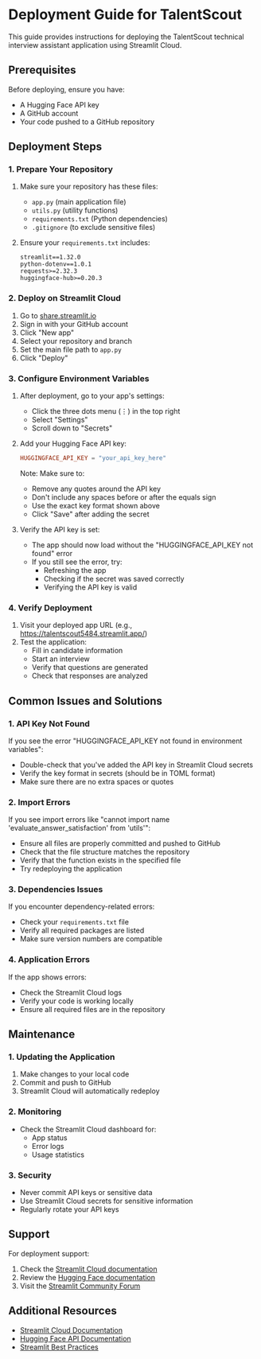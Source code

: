 # Deployment Guide for TalentScout

This guide provides instructions for deploying the TalentScout technical interview assistant application using Streamlit Cloud.

## Prerequisites

Before deploying, ensure you have:
- A Hugging Face API key
- A GitHub account
- Your code pushed to a GitHub repository

## Deployment Steps

### 1. Prepare Your Repository

1. Make sure your repository has these files:
   - `app.py` (main application file)
   - `utils.py` (utility functions)
   - `requirements.txt` (Python dependencies)
   - `.gitignore` (to exclude sensitive files)

2. Ensure your `requirements.txt` includes:
   ```
   streamlit==1.32.0
   python-dotenv==1.0.1
   requests>=2.32.3
   huggingface-hub>=0.20.3
   ```

### 2. Deploy on Streamlit Cloud

1. Go to [share.streamlit.io](https://share.streamlit.io)
2. Sign in with your GitHub account
3. Click "New app"
4. Select your repository and branch
5. Set the main file path to `app.py`
6. Click "Deploy"

### 3. Configure Environment Variables

1. After deployment, go to your app's settings:
   - Click the three dots menu (⋮) in the top right
   - Select "Settings"
   - Scroll down to "Secrets"

2. Add your Hugging Face API key:
   ```toml
   HUGGINGFACE_API_KEY = "your_api_key_here"
   ```
   Note: Make sure to:
   - Remove any quotes around the API key
   - Don't include any spaces before or after the equals sign
   - Use the exact key format shown above
   - Click "Save" after adding the secret

3. Verify the API key is set:
   - The app should now load without the "HUGGINGFACE_API_KEY not found" error
   - If you still see the error, try:
     - Refreshing the app
     - Checking if the secret was saved correctly
     - Verifying the API key is valid

### 4. Verify Deployment

1. Visit your deployed app URL (e.g., https://talentscout5484.streamlit.app/)
2. Test the application:
   - Fill in candidate information
   - Start an interview
   - Verify that questions are generated
   - Check that responses are analyzed

## Common Issues and Solutions

### 1. API Key Not Found
If you see the error "HUGGINGFACE_API_KEY not found in environment variables":
- Double-check that you've added the API key in Streamlit Cloud secrets
- Verify the key format in secrets (should be in TOML format)
- Make sure there are no extra spaces or quotes

### 2. Import Errors
If you see import errors like "cannot import name 'evaluate_answer_satisfaction' from 'utils'":
- Ensure all files are properly committed and pushed to GitHub
- Check that the file structure matches the repository
- Verify that the function exists in the specified file
- Try redeploying the application

### 3. Dependencies Issues
If you encounter dependency-related errors:
- Check your `requirements.txt` file
- Verify all required packages are listed
- Make sure version numbers are compatible

### 4. Application Errors
If the app shows errors:
- Check the Streamlit Cloud logs
- Verify your code is working locally
- Ensure all required files are in the repository

## Maintenance

### 1. Updating the Application
1. Make changes to your local code
2. Commit and push to GitHub
3. Streamlit Cloud will automatically redeploy

### 2. Monitoring
- Check the Streamlit Cloud dashboard for:
  - App status
  - Error logs
  - Usage statistics

### 3. Security
- Never commit API keys or sensitive data
- Use Streamlit Cloud secrets for sensitive information
- Regularly rotate your API keys

## Support

For deployment support:
1. Check the [Streamlit Cloud documentation](https://docs.streamlit.io/cloud)
2. Review the [Hugging Face documentation](https://huggingface.co/docs)
3. Visit the [Streamlit Community Forum](https://discuss.streamlit.io)

## Additional Resources

- [Streamlit Cloud Documentation](https://docs.streamlit.io/cloud)
- [Hugging Face API Documentation](https://huggingface.co/docs)
- [Streamlit Best Practices](https://docs.streamlit.io/knowledge-base)
